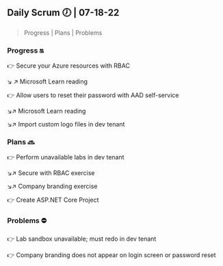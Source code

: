 ## Daily Scrum :clock7: | 07-18-22

> Progress | Plans | Problems 

### Progress :on:

:point_right: Secure your Azure resources with RBAC

:arrow_lower_right: :arrow_upper_right: Microsoft Learn reading 

:point_right: Allow users to reset their password with AAD self-service

:arrow_lower_right::arrow_upper_right: Microsoft Learn reading 

:arrow_lower_right::arrow_upper_right: Import custom logo files in dev tenant

### Plans :soon:

:point_right: Perform unavailable labs in dev tenant

 :arrow_lower_right::arrow_upper_right: Secure with RBAC exercise

 :arrow_lower_right::arrow_upper_right: Company branding exercise

:point_right: Create ASP.NET Core Project

### Problems :no_entry:

:point_right: Lab sandbox unavailable; must redo in dev tenant

:point_right: Company branding does not appear on login screen or password reset

